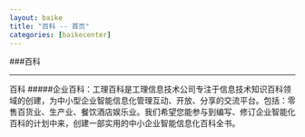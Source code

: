 ```yaml
---
layout: baike
title: "百科 -- 首页"
categories: [baikecenter]
---
```

###百科
<hr/>
百科
#####企业百科：工理百科是工理信息技术公司专注于信息技术知识百科领域的创建，为中小型企业智能信息化管理互动、开放、分享的交流平台。包括：零售百货业、生产业、餐饮酒店娱乐业。我们希望您能参与到编写、修订企业智能化百科的计划中来，创建一部实用的中小企业智能信息化百科全书。